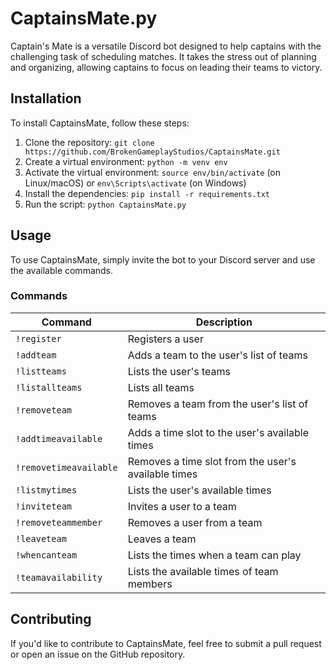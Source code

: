 # CaptainsMate.py
Captain's Mate is a versatile Discord bot designed to help captains with the challenging task of scheduling matches. It takes the stress out of planning and organizing, allowing captains to focus on leading their teams to victory.

## Installation

To install CaptainsMate, follow these steps:

1. Clone the repository: `git clone https://github.com/BrokenGameplayStudios/CaptainsMate.git`
2. Create a virtual environment: `python -m venv env`
3. Activate the virtual environment: `source env/bin/activate` (on Linux/macOS) or `env\Scripts\activate` (on Windows)
4. Install the dependencies: `pip install -r requirements.txt`
5. Run the script: `python CaptainsMate.py`

## Usage

To use CaptainsMate, simply invite the bot to your Discord server and use the available commands.

### Commands

| Command | Description |
| --- | --- |
| `!register` |	Registers a user |
| `!addteam` | Adds a team to the user's list of teams |
| `!listteams` | Lists the user's teams |
| `!listallteams` | Lists all teams |
| `!removeteam` |	Removes a team from the user's list of teams |
| `!addtimeavailable` |	Adds a time slot to the user's available times |
| `!removetimeavailable` | Removes a time slot from the user's available times |
| `!listmytimes` | Lists the user's available times |
| `!inviteteam`	| Invites a user to a team |
| `!removeteammember` | Removes a user from a team |
| `!leaveteam` |	Leaves a team |
| `!whencanteam` |	Lists the times when a team can play |
| `!teamavailability`	| Lists the available times of team members |

## Contributing

If you'd like to contribute to CaptainsMate, feel free to submit a pull request or open an issue on the GitHub repository.
